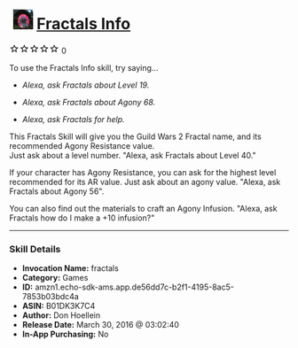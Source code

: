 # &nbsp;<img src="skill_icon" alt="Fractals Info icon" width="36"> [Fractals Info](http://alexa.amazon.com/#skills/amzn1.echo-sdk-ams.app.de56dd7c-b2f1-4195-8ac5-7853b03bdc4a)
![0 stars](../../images/ic_star_border_black_18dp_1x.png)![0 stars](../../images/ic_star_border_black_18dp_1x.png)![0 stars](../../images/ic_star_border_black_18dp_1x.png)![0 stars](../../images/ic_star_border_black_18dp_1x.png)![0 stars](../../images/ic_star_border_black_18dp_1x.png) 0

To use the Fractals Info skill, try saying...

* *Alexa, ask Fractals about Level 19.*

* *Alexa, ask Fractals about Agony 68.*

* *Alexa, ask Fractals for help.*

This Fractals Skill will give you the Guild Wars 2 Fractal name, and its recommended Agony Resistance value.  
Just ask about a level number.  "Alexa, ask Fractals about Level 40."

If your character has Agony Resistance, you can ask for the highest level recommended for its AR value.
Just ask about an agony value. "Alexa, ask Fractals about Agony 56".

You can also find out the materials to craft an Agony Infusion.  "Alexa, ask Fractals how do I make a +10 infusion?"

***

### Skill Details

* **Invocation Name:** fractals
* **Category:** Games
* **ID:** amzn1.echo-sdk-ams.app.de56dd7c-b2f1-4195-8ac5-7853b03bdc4a
* **ASIN:** B01DK3K7C4
* **Author:** Don Hoellein
* **Release Date:** March 30, 2016 @ 03:02:40
* **In-App Purchasing:** No
